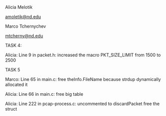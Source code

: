 Alicia Melotik

amoletik@nd.edu

Marco Tchernychev

mtcherny@nd.edu

TASK 4:

Alicia: Line 9 in packet.h: increased the macro PKT_SIZE_LIMIT from 1500 to 2500 

TASK 5

Marco: Line 65 in main.c: free theInfo.FileName because strdup dynamically allocated it

Alicia: Line 66 in main.c: free big table

Alicia: Line 222 in pcap-process.c: uncommented to discardPacket free the struct